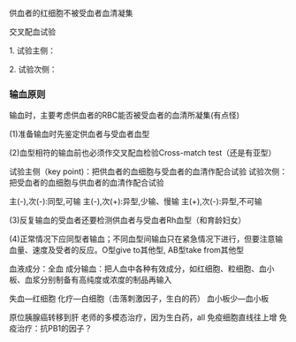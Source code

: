 供血者的红细胞不被受血者血清凝集

交叉配血试验

1. 试验主侧：

2. 试验次侧：


### 输血原则
输血时，主要考虑供血者的RBC能否被受血者的血清所凝集(有点怪)

(1)准备输血时先鉴定供血者与受血者血型

(2)血型相符的输血前也必须作交叉配血检验Cross-match test（还是有亚型）

试验主侧（key point)：把供血者的血细胞与受血者的血清作配合试验
试验次侧：把受血者的血细胞与供血者的血清作配合试验

主(-),次(-):同型,可输
主(-),次(+):异型,少输、慢输
主(+),次(-):异型,不可输

(3)反复输血的受血者还要检测供血者与受血者Rh血型（和育龄妇女）

(4)正常情况下应同型者输血；不同血型间输血只在紧急情况下进行，但要注意输血量、速度及受者的反应。O型give to其他型, AB型take from其他型


血液成分：全血
成分输血：把人血中各种有效成分，如红细胞、粒细胞、血小板、血浆分别制备有高纯度或浓度的制品再输入

失血—红细胞
化疗—白细胞（击落刺激因子，生白的药）
血小板少—血小板


原位胰腺癌转移到肝
老师的多模态治疗，因为生白药，all 免疫细胞直线往上增
免疫治疗：抗PB1的因子？

